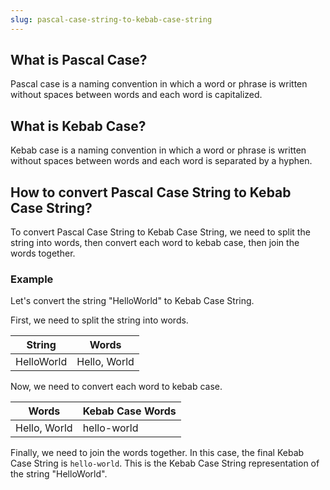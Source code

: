 ```yaml
---
slug: pascal-case-string-to-kebab-case-string
---
```


## What is Pascal Case?

Pascal case is a naming convention in which a word or phrase is written without spaces between words and each word is capitalized.

## What is Kebab Case?

Kebab case is a naming convention in which a word or phrase is written without spaces between words and each word is separated by a hyphen.

## How to convert Pascal Case String to Kebab Case String?

To convert Pascal Case String to Kebab Case String, we need to split the string into words, then convert each word to kebab case, then join the words together.

### Example

Let's convert the string "HelloWorld" to Kebab Case String.

First, we need to split the string into words.

| String     | Words        |
| ---------- | ------------ |
| HelloWorld | Hello, World |

Now, we need to convert each word to kebab case.

| Words        | Kebab Case Words |
| ------------ | ---------------- |
| Hello, World | hello-world      |

Finally, we need to join the words together. In this case, the final Kebab Case String is `hello-world`. This is the Kebab Case String representation of the string "HelloWorld".
